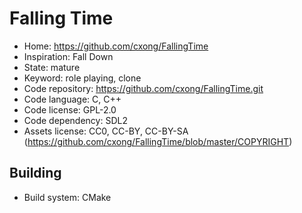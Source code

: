 # Falling Time

- Home: https://github.com/cxong/FallingTime
- Inspiration: Fall Down
- State: mature
- Keyword: role playing, clone
- Code repository: https://github.com/cxong/FallingTime.git
- Code language: C, C++
- Code license: GPL-2.0
- Code dependency: SDL2
- Assets license: CC0, CC-BY, CC-BY-SA (https://github.com/cxong/FallingTime/blob/master/COPYRIGHT)

## Building

- Build system: CMake
